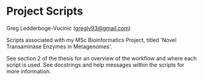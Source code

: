# Project Scripts

Greg Ledderboge-Vucinic (greglv93@gmail.com)

Scripts associated with my MSc Bioinformatics Project, titled 'Novel Transaminase Enzymes in Metagenomes'.

See section 2 of the thesis for an overview of the workflow and where each script is used. See docstrings and help messages within the scripts for more information.
